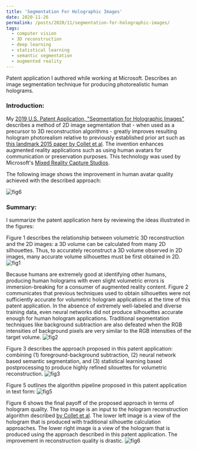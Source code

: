 ```yaml
---
title: 'Segmentation For Holographic Images'
date: 2020-11-26
permalink: /posts/2020/11/segmentation-for-holographic-images/
tags:
  - computer vision
  - 3D reconstruction
  - deep learning
  - statistical learning
  - semantic segmentation
  - augmented reality
---
```


Patent application I authored while working at Microsoft. Describes an image segmentation technique for producing photorealistic human holograms.

### Introduction:

My [2019 U.S. Patent Application, "Segmentation for Holographic Images"](https://pdfaiw.uspto.gov/.aiw?PageNum=0&docid=20200372659&IDKey=&HomeUrl=%2F)
describes a method of 2D image segmentation that - when used as a precursor to 3D reconstruction algorithms - greatly 
improves resulting hologram photorealism relative to previously established prior art such as [this landmark 2015 paper by Collet et al](https://dl.acm.org/doi/abs/10.1145/2766945). 
The invention enhances augmented reality applications such as using human avatars for communication or preservation purposes. 
This technology was used by Microsoft's [Mixed Reality Capture Studios](https://www.microsoft.com/en-us/mixed-reality/capture-studios).

The following image shows the improvement in human avatar quality achieved with the described approach:

![fig6](/content/patent_fig_6.png)


### Summary:

I summarize the patent application here by reviewing the ideas illustrated in the figures:

Figure 1 describes the relationship between volumetric 3D reconstruction and the 2D images: a 3D volume 
can be calculated from many 2D silhouettes. Thus, to accurately reconstruct a 3D volume observed in 2D images, 
many accurate volume silhouettes must be first obtained in 2D.
![fig1](/content/patent_fig_1.png)

Because humans are extremely good at identifying other humans, producing human holograms with
even slight volumetric errors is immersion-breaking for a consumer of augmented reality content. Figure 2
communicates that previous techniques used to obtain silhouettes were not sufficiently accurate for volumetric
hologram applications at the time of this patent application. In the absence of extremely well-labeled and 
diverse training data, even neural networks did not produce silhouettes accurate enough for human hologram applications. 
Traditional segmentation techniques like background subtraction are also defeated when the RGB intensities of background
pixels are very similar to the RGB intensities of the target volume.
![fig2](/content/patent_fig_2.png)

Figure 3 describes the approach proposed in this patent application: combining (1) foreground-background subtraction,
(2) neural network based semantic segmentation, and (3) statistical learning based postprocessing to produce 
highly refined silouettes for volumetric reconstruction.
![fig3](/content/patent_fig_3.png)

Figure 5 outlines the algorithm pipeline proposed in this patent application in text form:
![fig5](/content/patent_fig_5.png)

Figure 6 shows the final payoff of the proposed approach in terms of hologram quality. The top image is an input to the hologram
reconstruction algorithm described [by Collet et al](https://dl.acm.org/doi/abs/10.1145/2766945). The lower left image 
is a view of the hologram that is produced with traditional silhouette calculation approaches. The lower right image
is a view of the hologram that is produced using the approach described in this patent application. The improvement in reconstruction
quality is drastic.
![fig6](/content/patent_fig_6.png)



